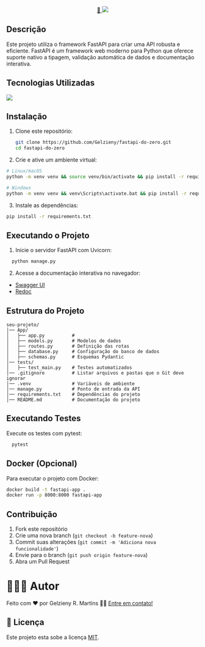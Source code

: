 <p align="center">
  <a href="#">
    🔗 <img src="https://github.com/Gelzieny/fastapi-do-zero/blob/main/.github/img/fast-api.png?raw=true" />
  </a>
</p>


## Descrição
Este projeto utiliza o framework FastAPI para criar uma API robusta e eficiente. FastAPI é um framework web moderno para Python que oferece suporte nativo a tipagem, validação automática de dados e documentação interativa.

## Tecnologias Utilizadas

<a href="https://skillicons.dev">
  <img src="https://skillicons.dev/icons?i=git,vscode,fastapi,postgres,python,uvicorn" />
</a>


## Instalação

1. Clone este repositório:
   ```bash
   git clone https://github.com/Gelzieny/fastapi-do-zero.git
   cd fastapi-do-zero
   ```

2. Crie e ative um ambiente virtual:
  ```bash
  # Linux/macOS
  python -m venv venv && source venv/bin/activate && pip install -r requirements.txt 

  # Windows
  python -m venv venv && venv\Scripts\activate.bat && pip install -r requirements.txt     
  ```

3. Instale as dependências:
  ```bash
  pip install -r requirements.txt
  ```

## Executando o Projeto
1. Inicie o servidor FastAPI com Uvicorn:
  ```bash 
    python manage.py
  ```
2. Acesse a documentação interativa no navegador:
  
  - [Swagger UI](http://127.0.0.1:5092/docs)
  - [Redoc](http://127.0.0.1:5092/redoc)

## Estrutura do Projeto
```
seu-projeto/
│── App/
│   ├── app.py          # 
│   ├── models.py       # Modelos de dados
│   ├── routes.py       # Definição das rotas
│   ├── database.py     # Configuração do banco de dados
│   ├── schemas.py      # Esquemas Pydantic
│── tests/
│   ├── test_main.py    # Testes automatizados
│── .gitignore          # Listar arquivos e pastas que o Git deve ignorar
│── .venv               # Variáveis de ambiente
│── manage.py           # Ponto de entrada da API
│── requirements.txt    # Dependências do projeto
│── README.md           # Documentação do projeto
```

## Executando Testes
Execute os testes com pytest:
```bash
  pytest
```

## Docker (Opcional)
Para executar o projeto com Docker:
```bash
docker build -t fastapi-app .
docker run -p 8000:8000 fastapi-app
```

## Contribuição
1. Fork este repositório
2. Crie uma nova branch (`git checkout -b feature-nova`)
3. Commit suas alterações (`git commit -m 'Adiciona nova funcionalidade'`)
4. Envie para o branch (`git push origin feature-nova`)
5. Abra um Pull Request

# 🧑🏻‍💻 Autor

Feito com ❤️ por Gelzieny R. Martins 👋🏽 [Entre em contato!](https://www.linkedin.com/in/gelzieny-r-martins-180551106/)

## 📝 Licença

Este projeto esta sobe a licença [MIT](./LICENSE).
